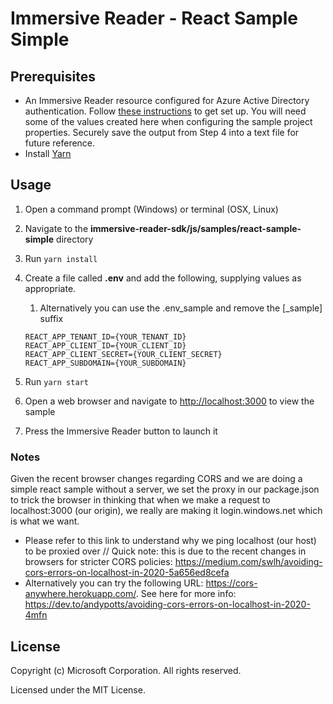 # Immersive Reader - React Sample Simple

## Prerequisites

* An Immersive Reader resource configured for Azure Active Directory authentication. Follow [these instructions](https://docs.microsoft.com/azure/cognitive-services/immersive-reader/how-to-create-immersive-reader) to get set up. You will need some of the values created here when configuring the sample project properties. Securely save the output from Step 4 into a text file for future reference.
* Install [Yarn](https://yarnpkg.com)

## Usage

1. Open a command prompt (Windows) or terminal (OSX, Linux)

1. Navigate to the **immersive-reader-sdk/js/samples/react-sample-simple** directory

1. Run `yarn install`

1. Create a file called **.env** and add the following, supplying values as appropriate.
    1. Alternatively you can use the .env_sample and remove the [_sample] suffix

    ```text
    REACT_APP_TENANT_ID={YOUR_TENANT_ID}
    REACT_APP_CLIENT_ID={YOUR_CLIENT_ID}
    REACT_APP_CLIENT_SECRET={YOUR_CLIENT_SECRET}
    REACT_APP_SUBDOMAIN={YOUR_SUBDOMAIN}
    ```

1. Run `yarn start`

1. Open a web browser and navigate to [http://localhost:3000](http://localhost:3000) to view the sample

1. Press the Immersive Reader button to launch it

### Notes
Given the recent browser changes regarding CORS and we are doing a simple react sample without a server,
we set the proxy in our package.json to trick the browser in thinking that when we make a request to localhost:3000 (our origin), we really are making it login.windows.net which is what we want.

- Please refer to this link to understand why we ping localhost (our host) to be proxied over
// Quick note: this is due to the recent changes in browsers for stricter CORS policies: https://medium.com/swlh/avoiding-cors-errors-on-localhost-in-2020-5a656ed8cefa
- Alternatively you can try the following URL: https://cors-anywhere.herokuapp.com/. See here for more info: https://dev.to/andypotts/avoiding-cors-errors-on-localhost-in-2020-4mfn


## License

Copyright (c) Microsoft Corporation. All rights reserved.

Licensed under the MIT License.
